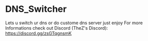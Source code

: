 # DNS_Switcher

Lets u switch ur dns or do custome dns server just enjoy
For more Informations check out Discord (TheZ's Discord): https://discord.gg/zsGTqgnsmK
